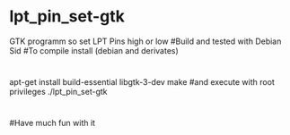 # lpt_pin_set-gtk
GTK programm so set LPT Pins high or low
#Build and tested with Debian Sid
#To compile install (debian and derivates)
#
apt-get install build-essential libgtk-3-dev
make
#and execute with root privileges
./lpt_pin_set-gtk
#
#Have much fun with it

